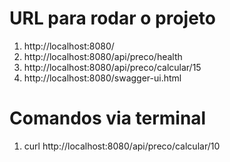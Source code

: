 # URL para rodar o projeto

1. http://localhost:8080/
2. http://localhost:8080/api/preco/health
3. http://localhost:8080/api/preco/calcular/15
4. http://localhost:8080/swagger-ui.html

# Comandos via terminal

1. curl http://localhost:8080/api/preco/calcular/10

